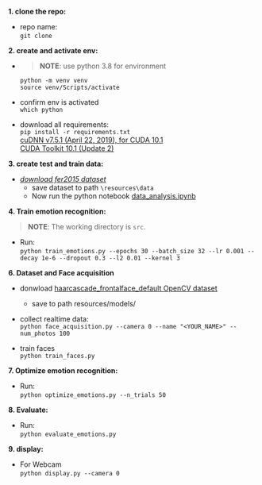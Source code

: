 **1. clone the repo:**

- repo name:  
  `git clone`

**2. create and activate env:**

- > **NOTE**: use python 3.8 for environment

  `python -m venv venv`  
  `source venv/Scripts/activate`

- confirm env is activated  
   `which python`
- download all requirements:  
   `pip install -r requirements.txt`  
  [cuDNN v7.5.1 (April 22, 2019), for CUDA 10.1](https://developer.nvidia.com/rdp/cudnn-archive#a-collapse751-101)  
  [CUDA Toolkit 10.1 (Update 2)](https://developer.nvidia.com/cuda-10.1-download-archive-update2)

**3. create test and train data:**

- _[download fer2015 dataset](https://www.kaggle.com/datasets/deadskull7/fer2013)_
  - save dataset to path `\resources\data`
  - Now run the python notebook [data_analysis.ipynb](src/emotions/dataset_analysis.ipynb)

**4. Train emotion recognition:**

> **NOTE**: The working directory is `src`.

- Run:  
  `python train_emotions.py --epochs 30 --batch_size 32 --lr 0.001 --decay 1e-6 --dropout 0.3 --l2 0.01 --kernel 3`

**6. Dataset and Face acquisition**

- donwload [haarcascade_frontalface_default OpenCV dataset](https://github.com/opencv/opencv/blob/4.x/data/haarcascades/haarcascade_frontalface_default.xml)

  - save to path resources/models/

- collect realtime data:  
   `python face_acquisition.py --camera 0 --name "<YOUR_NAME>" --num_photos 100`

- train faces  
  `python train_faces.py`

**7. Optimize emotion recognition:**

- Run:  
  `python optimize_emotions.py --n_trials 50`

**8. Evaluate:**

- Run:  
  `python evaluate_emotions.py`

**9. display:**

- For Webcam  
  `python display.py --camera 0`
